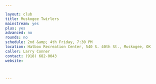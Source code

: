 ```yaml
---

layout: club
title: Muskogee Twirlers
mainstream: yes
plus: yes
advanced: no
rounds: no
schedule: 2nd &amp; 4th Friday, 7:30 PM
location: Hatbox Recreation Center, 540 S. 40th St., Muskogee, OK
caller: Larry Conner
contact: (918) 682-0043
website: 



---
```


